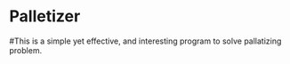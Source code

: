 # Palletizer
#This is a simple yet effective, and interesting program  to solve pallatizing problem.
